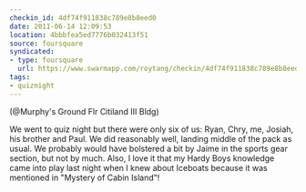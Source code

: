 ```yaml
---
checkin_id: 4df74f911838c789e8b8eed0
date: 2011-06-14 12:09:53
location: 4bbbfea5ed7776b032413f51
source: foursquare
syndicated:
- type: foursquare
  url: https://www.swarmapp.com/roytang/checkin/4df74f911838c789e8b8eed0
tags:
- quiznight
---
```


(@Murphy's Ground Flr Citiland III Bldg)

We went to quiz night but there were only six of us: Ryan, Chry, me, Josiah, his brother and Paul. We did reasonably well, landing middle of the pack as usual. We probably would have bolstered a bit by Jaime in the sports gear section, but not by much. Also, I love it that my Hardy Boys knowledge came into play last night when I knew about Iceboats because it was mentioned in "Mystery of Cabin Island"!